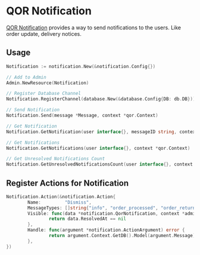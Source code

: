 # QOR Notification

[QOR Notification](https://github.com/qor/notification) provides a way to send notifications to the users. Like order update, delivery notices.

## Usage

```go
Notification := notification.New(&notification.Config{})

// Add to Admin
Admin.NewResource(Notification)

// Register Database Channel
Notification.RegisterChannel(database.New(&database.Config{DB: db.DB}))

// Send Notification
Notification.Send(message *Message, context *qor.Context)

// Get Notification
Notification.GetNotification(user interface{}, messageID string, context *qor.Context)

// Get Notifications
Notification.GetNotifications(user interface{}, context *qor.Context)

// Get Unresolved Notifications Count
Notification.GetUnresolvedNotificationsCount(user interface{}, context *qor.Context)
```

## Register Actions for Notification

```go
Notification.Action(&notification.Action{
        Name:         "Dismiss",
        MessageTypes: []string{"info", "order_processed", "order_returned"},
        Visible: func(data *notification.QorNotification, context *admin.Context) bool {
                return data.ResolvedAt == nil
        },
        Handle: func(argument *notification.ActionArgument) error {
                return argument.Context.GetDB().Model(argument.Message).Update("resolved_at", time.Now()).Error
        },
})
```
